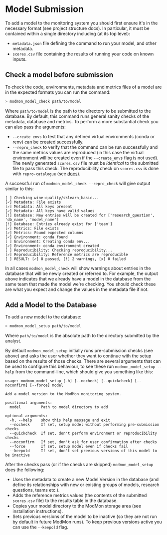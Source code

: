 # Model Submission

To add a model to the monitoring system you should first ensure it's in the necessary format (see project structure docs). In particular, it must be contained within a single directory including (at its top level):
- `metadata.json` file defining the command to run your model, and other metadata.
- `scores.csv` file containing the results of running your code on known inputs.

## Check a model before submission

To check the code, environments, metadata and metrics files of a model are in the expected formats you can run the command:
```bash
> modmon_model_check path/to/model
```
Where `path/to/model` is the path to the directory to be submitted to the database. By default, this command runs general sanity checks of the metadata, database and metrics. To perform a more substantial check you can also pass the arguments:
- `--create_envs` to test that any defined virtual environments (conda or renv) can be created successfully.
- `--repro_check` to verify that the command can be run successfully and the same metrics values are reproduced (in this case the virtual environment will be created even if the `--create_envs` flag is not used). The newly generated `scores.csv` file must be _identical_ to the submitted file to pass this check. The reproducibility check on `scores.csv` is done with `repro-catalogue` (see [docs](https://repro-catalogue.readthedocs.io/en/latest/example_use.html#run-analysis)).

A successful run of `modmon_model_check --repro_check` will give output similar to this:
```
[ ] Checking wine-quality/sklearn_basic...
[✓] Metadata: File exists
[✓] Metadata: All keys present
[✓] Metadata: All keys have valid values
[!] Database: New entries will be created for ['research_question', 'db_name', 'model_name']
[!] Database: Entries already exist for ['team']
[✓] Metrics: File exists
[✓] Metrics: Found expected columns
[✓] Environment: conda found
[ ] Environment: Creating conda env...
[✓] Environment: conda environment created
[ ] Reproducibility: Checking reproducibility...
[✓] Reproducibility: Reference metrics are reproducible
[ ] RESULT: [✓] 8 passed, [!] 2 warnings, [x] 0 failed
```
In all cases `modmon_model_check` will show warnings about entries in the database that will be newly created or referred to. For example, the output above indicates that we already have a model in the database from the same team that made the model we're checking. You should check these are what you expect and change the values in the metadata file if not.

## Add a Model to the Database

To add a new model to the database:
```bash
> modmon_model_setup path/to/model
```
Where `path/to/model` is the absolute path to the directory submitted by the analyst.

By default `modmon_model_setup` initially runs pre-submission checks (see above) and asks the user whether they want to continue with the setup based on the results of those checks. There are several arguments that can be used to configure this behaviour, to see these run `modmon_model_setup --help` from the command-line, which should give you something like this:
```
usage: modmon_model_setup [-h] [--nocheck] [--quickcheck] [--noconfirm] [--force] model

Add a model version to the ModMon monitoring system.

positional arguments:
  model         Path to model directory to add

optional arguments:
  -h, --help    show this help message and exit
  --nocheck     If set, setup model without performing pre-submission checks
  --quickcheck  If set, don't perform environment or reproducibility checks
  --noconfirm   If set, don't ask for user confirmation after checks
  --force       If set, setup model even if checks fail
  --keepold     If set, don't set previous versions of this model to be inactive
```

After the checks pass (or if the checks are skipped) `modmon_model_setup` does the following:
- Uses the metadata to create a new Model Version in the database (and define its relationships with new or existing groups of models, research questions, teams etc.).
- Adds the reference metrics values (the contents of the submitted `scores.csv` file) to the results table in the database.
- Copies your model directory to the ModMon storage area (see installation instructions).
- Sets previous versions of the model to be inactive (so they are not run by default in future ModMon runs). To keep previous versions active you can use the `--keepold` flag.